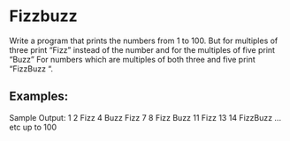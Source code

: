 # Fizzbuzz

Write a program that prints the numbers from 1 to 100.
But for multiples of three print “Fizz” instead of the number and for the multiples of five print “Buzz”
For numbers which are multiples of both three and five print “FizzBuzz “.

## Examples:

Sample Output:
1
2
Fizz
4
Buzz
Fizz
7
8
Fizz
Buzz
11
Fizz
13
14
FizzBuzz
... etc up to 100
